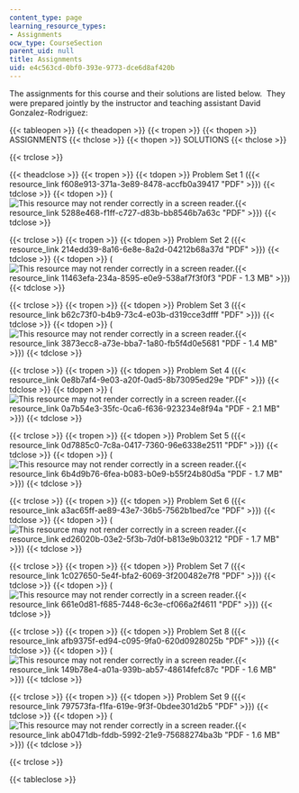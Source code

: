 ```yaml
---
content_type: page
learning_resource_types:
- Assignments
ocw_type: CourseSection
parent_uid: null
title: Assignments
uid: e4c563cd-0bf0-393e-9773-dce6d8af420b
---
```


The assignments for this course and their solutions are listed below.  They were prepared jointly by the instructor and teaching assistant David Gonzalez-Rodriguez:

{{< tableopen >}}
{{< theadopen >}}
{{< tropen >}}
{{< thopen >}}
ASSIGNMENTS
{{< thclose >}}
{{< thopen >}}
SOLUTIONS
{{< thclose >}}

{{< trclose >}}

{{< theadclose >}}
{{< tropen >}}
{{< tdopen >}}
Problem Set 1 ({{< resource_link f608e913-371a-3e89-8478-accfb0a39417 "PDF" >}})
{{< tdclose >}}
{{< tdopen >}}
(![This resource may not render correctly in a screen reader.](/images/inacessible.gif){{< resource_link 5288e468-f1ff-c727-d83b-bb8546b7a63c "PDF" >}})
{{< tdclose >}}

{{< trclose >}}
{{< tropen >}}
{{< tdopen >}}
Problem Set 2 ({{< resource_link 214edd39-8a16-6e8e-8a2d-04212b68a37d "PDF" >}})
{{< tdclose >}}
{{< tdopen >}}
(![This resource may not render correctly in a screen reader.](/images/inacessible.gif){{< resource_link 11463efa-234a-8595-e0e9-538af7f3f0f3 "PDF - 1.3 MB" >}})
{{< tdclose >}}

{{< trclose >}}
{{< tropen >}}
{{< tdopen >}}
Problem Set 3 ({{< resource_link b62c73f0-b4b9-73c4-e03b-d319cce3dfff "PDF" >}})
{{< tdclose >}}
{{< tdopen >}}
(![This resource may not render correctly in a screen reader.](/images/inacessible.gif){{< resource_link 3873ecc8-a73e-bba7-1a80-fb5f4d0e5681 "PDF - 1.4 MB" >}})
{{< tdclose >}}

{{< trclose >}}
{{< tropen >}}
{{< tdopen >}}
Problem Set 4 ({{< resource_link 0e8b7af4-9e03-a20f-0ad5-8b73095ed29e "PDF" >}})
{{< tdclose >}}
{{< tdopen >}}
(![This resource may not render correctly in a screen reader.](/images/inacessible.gif){{< resource_link 0a7b54e3-35fc-0ca6-f636-923234e8f94a "PDF - 2.1 MB" >}})
{{< tdclose >}}

{{< trclose >}}
{{< tropen >}}
{{< tdopen >}}
Problem Set 5 ({{< resource_link 0d7885c0-7c8a-0417-7360-96e6338e2511 "PDF" >}})
{{< tdclose >}}
{{< tdopen >}}
(![This resource may not render correctly in a screen reader.](/images/inacessible.gif){{< resource_link 6b4d9b76-6fea-b083-b0e9-b55f24b80d5a "PDF - 1.7 MB" >}})
{{< tdclose >}}

{{< trclose >}}
{{< tropen >}}
{{< tdopen >}}
Problem Set 6 ({{< resource_link a3ac65ff-ae89-43e7-36b5-7562b1bed7ce "PDF" >}})
{{< tdclose >}}
{{< tdopen >}}
(![This resource may not render correctly in a screen reader.](/images/inacessible.gif){{< resource_link ed26020b-03e2-5f3b-7d0f-b813e9b03212 "PDF - 1.7 MB" >}})
{{< tdclose >}}

{{< trclose >}}
{{< tropen >}}
{{< tdopen >}}
Problem Set 7 ({{< resource_link 1c027650-5e4f-bfa2-6069-3f200482e7f8 "PDF" >}})
{{< tdclose >}}
{{< tdopen >}}
(![This resource may not render correctly in a screen reader.](/images/inacessible.gif){{< resource_link 661e0d81-f685-7448-6c3e-cf066a2f4611 "PDF" >}})
{{< tdclose >}}

{{< trclose >}}
{{< tropen >}}
{{< tdopen >}}
Problem Set 8 ({{< resource_link afb9375f-ed94-c095-9fa0-620d0928025b "PDF" >}})
{{< tdclose >}}
{{< tdopen >}}
(![This resource may not render correctly in a screen reader.](/images/inacessible.gif){{< resource_link 149b78e4-a01a-939b-ab57-48614fefc87c "PDF - 1.6 MB" >}})
{{< tdclose >}}

{{< trclose >}}
{{< tropen >}}
{{< tdopen >}}
Problem Set 9 ({{< resource_link 797573fa-f1fa-619e-9f3f-0bdee301d2b5 "PDF" >}})
{{< tdclose >}}
{{< tdopen >}}
(![This resource may not render correctly in a screen reader.](/images/inacessible.gif){{< resource_link ab0471db-fddb-5992-21e9-75688274ba3b "PDF - 1.6 MB" >}})
{{< tdclose >}}

{{< trclose >}}

{{< tableclose >}}